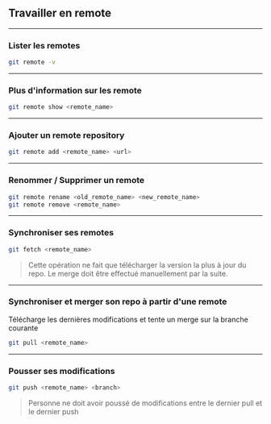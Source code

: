 ## Travailler en remote

----

### Lister les remotes
```bash
git remote -v
```

----

### Plus d'information sur les remote
```bash
git remote show <remote_name>
```

----

### Ajouter un remote repository
```bash
git remote add <remote_name> <url>
```

----

### Renommer / Supprimer un remote
```bash
git remote rename <old_remote_name> <new_remote_name>
git remote remove <remote_name>
```

----

### Synchroniser ses remotes
```bash
git fetch <remote_name>
```
> Cette opération ne fait que télécharger la version la plus à jour du repo. Le merge doit être effectué manuellement par la suite.

----

### Synchroniser et merger son repo à partir d'une remote
Télécharge les dernières modifications et tente un merge sur la branche courante
```bash
git pull <remote_name>
```

----

### Pousser ses modifications
```bash
git push <remote_name> <branch>
```
> Personne ne doit avoir poussé de modifications entre le dernier pull et le dernier push
